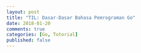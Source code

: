 ```yaml
---
layout: post
title: "TIL: Dasar-Dasar Bahasa Pemrograman Go"
date: 2018-01-20
comments: true
categories: [Go, Tutorial]
published: false
---
```

